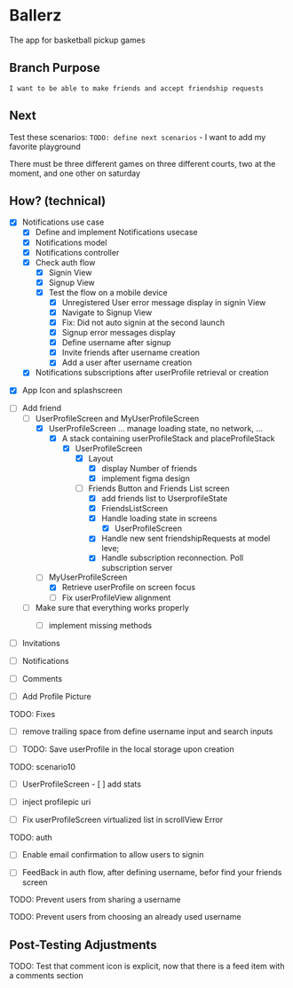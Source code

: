 # Ballerz
The app for basketball pickup games


## Branch Purpose
    I want to be able to make friends and accept friendship requests
## Next 
Test these scenarios:
    `TODO: define next scenarios` 
    - I want to add my favorite playground
        
There must be three different games on three different courts, two at the moment, and one other on saturday


## How? (technical)

- [x] Notifications use case
    - [x] Define and implement Notifications usecase
    - [x] Notifications model
    - [x] Notifications controller
    * [x] Check auth flow
        - [x] Signin View
        - [x] Signup View
        - [x] Test the flow on a mobile device
            - [x] Unregistered User error message display in signin View 
            - [x] Navigate to Signup View
            * [x] Fix: Did not auto signin at the second launch
            - [x] Signup error messages display
            - [x] Define username after signup
            - [x] Invite friends after username creation
            - [x] Add a user after username creation
    - [x] Notifications subscriptions after userProfile retrieval or creation

* [x] App Icon and splashscreen

- [ ] Add friend
    - [ ] UserProfileScreen and MyUserProfileScreen
        - [x] UserProfileScreen ... manage loading state, no network, ...
            - [x] A stack containing userProfileStack and placeProfileStack
                - [x] UserProfileScreen
                    - [x] Layout
                        - [x] display Number of friends
                        - [x] implement figma design
                    - [ ] Friends Button and Friends List screen
                        - [x] add friends list to UserprofileState
                        - [x] FriendsListScreen
                        * [x] Handle loading state in screens
                            - [x] UserProfileScreen
                        * [x] Handle new sent friendshipRequests at model leve;
                        * [x] Handle subscription reconnection. Poll subscription server

        - [ ] MyUserProfileScreen
            - [x] Retrieve userProfile on screen focus
            - [ ] Fix userProfileView alignment

    - [ ] Make sure that everything works properly
        - [ ] implement missing methods


 

<!-- - [ ] Add place -->
- [ ] Invitations
- [ ] Notifications
- [ ] Comments


- [ ] Add Profile Picture




TODO: Fixes
- [ ] remove trailing space from define username input and search inputs 

* [ ] TODO: Save userProfile in the local storage upon creation


TODO: scenario10
- [ ] UserProfileScreen
            - [ ] add stats
* [ ] inject profilepic uri
* [ ] Fix userProfileScreen virtualized list in scrollView Error


TODO: auth
* [ ] Enable email confirmation to allow users to signin 
- [ ] FeedBack in auth flow, after defining username, befor find your friends screen


TODO: Prevent users from sharing a username


TODO: Prevent users from choosing an already used username





## Post-Testing Adjustments
TODO: Test that comment icon is explicit, now that there is a feed item with a comments section